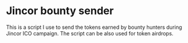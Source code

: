 # Jincor bounty sender
This is a script I use to send the tokens earned by bounty hunters during Jincor
ICO campaign. The script can be also used for token airdrops.
